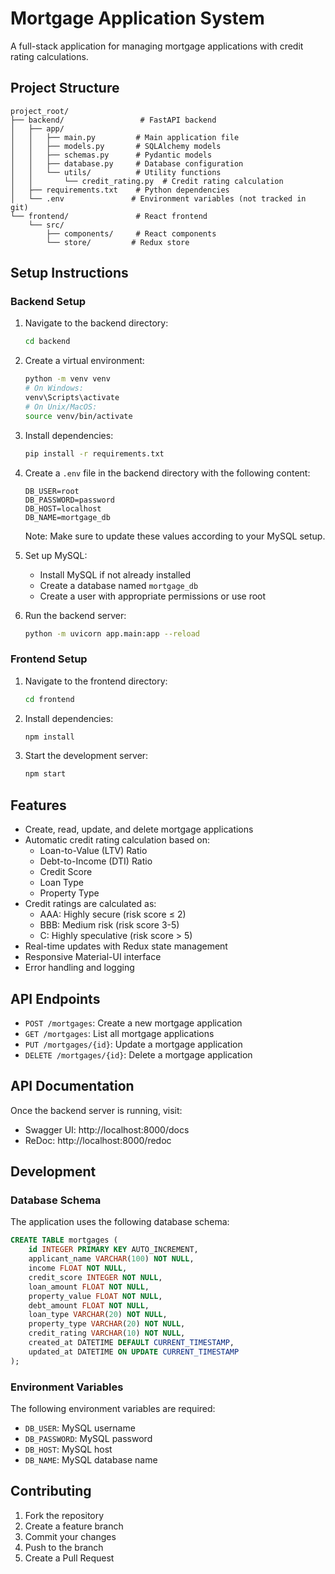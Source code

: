 # Mortgage Application System

A full-stack application for managing mortgage applications with credit rating calculations.

## Project Structure

```
project_root/
├── backend/                 # FastAPI backend
│   ├── app/
│   │   ├── main.py         # Main application file
│   │   ├── models.py       # SQLAlchemy models
│   │   ├── schemas.py      # Pydantic models
│   │   ├── database.py     # Database configuration
│   │   └── utils/          # Utility functions
│   │       └── credit_rating.py  # Credit rating calculation
│   ├── requirements.txt    # Python dependencies
│   └── .env               # Environment variables (not tracked in git)
└── frontend/               # React frontend
    └── src/
        ├── components/     # React components
        └── store/         # Redux store
```

## Setup Instructions

### Backend Setup

1. Navigate to the backend directory:
   ```bash
   cd backend
   ```

2. Create a virtual environment:
   ```bash
   python -m venv venv
   # On Windows:
   venv\Scripts\activate
   # On Unix/MacOS:
   source venv/bin/activate
   ```

3. Install dependencies:
   ```bash
   pip install -r requirements.txt
   ```

4. Create a `.env` file in the backend directory with the following content:
   ```
   DB_USER=root
   DB_PASSWORD=password
   DB_HOST=localhost
   DB_NAME=mortgage_db
   ```
   Note: Make sure to update these values according to your MySQL setup.

5. Set up MySQL:
   - Install MySQL if not already installed
   - Create a database named `mortgage_db`
   - Create a user with appropriate permissions or use root

6. Run the backend server:
   ```bash
   python -m uvicorn app.main:app --reload
   ```

### Frontend Setup

1. Navigate to the frontend directory:
   ```bash
   cd frontend
   ```

2. Install dependencies:
   ```bash
   npm install
   ```

3. Start the development server:
   ```bash
   npm start
   ```

## Features

- Create, read, update, and delete mortgage applications
- Automatic credit rating calculation based on:
  - Loan-to-Value (LTV) Ratio
  - Debt-to-Income (DTI) Ratio
  - Credit Score
  - Loan Type
  - Property Type
- Credit ratings are calculated as:
  - AAA: Highly secure (risk score ≤ 2)
  - BBB: Medium risk (risk score 3-5)
  - C: Highly speculative (risk score > 5)
- Real-time updates with Redux state management
- Responsive Material-UI interface
- Error handling and logging

## API Endpoints

- `POST /mortgages`: Create a new mortgage application
- `GET /mortgages`: List all mortgage applications
- `PUT /mortgages/{id}`: Update a mortgage application
- `DELETE /mortgages/{id}`: Delete a mortgage application

## API Documentation

Once the backend server is running, visit:
- Swagger UI: http://localhost:8000/docs
- ReDoc: http://localhost:8000/redoc

## Development

### Database Schema

The application uses the following database schema:

```sql
CREATE TABLE mortgages (
    id INTEGER PRIMARY KEY AUTO_INCREMENT,
    applicant_name VARCHAR(100) NOT NULL,
    income FLOAT NOT NULL,
    credit_score INTEGER NOT NULL,
    loan_amount FLOAT NOT NULL,
    property_value FLOAT NOT NULL,
    debt_amount FLOAT NOT NULL,
    loan_type VARCHAR(20) NOT NULL,
    property_type VARCHAR(20) NOT NULL,
    credit_rating VARCHAR(10) NOT NULL,
    created_at DATETIME DEFAULT CURRENT_TIMESTAMP,
    updated_at DATETIME ON UPDATE CURRENT_TIMESTAMP
);
```

### Environment Variables

The following environment variables are required:
- `DB_USER`: MySQL username
- `DB_PASSWORD`: MySQL password
- `DB_HOST`: MySQL host
- `DB_NAME`: MySQL database name

## Contributing

1. Fork the repository
2. Create a feature branch
3. Commit your changes
4. Push to the branch
5. Create a Pull Request 
